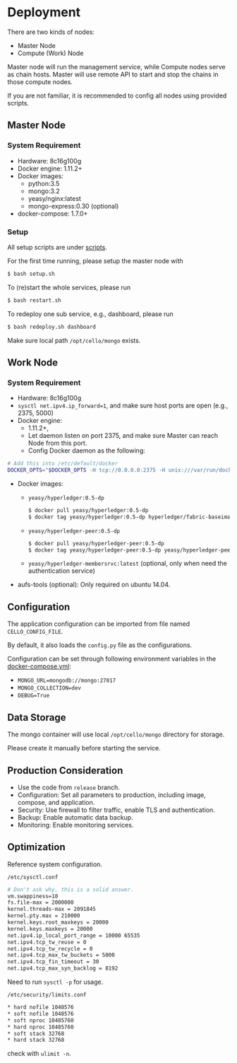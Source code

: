# Deployment

There are two kinds of nodes: 

* Master Node
* Compute (Work) Node

Master node will run the management service, while Compute nodes serve as chain hosts. Master will use remote API to start and stop the chains in those compute nodes.

If you are not familiar, it is recommended to config all nodes using provided scripts.

## Master Node

### System Requirement
* Hardware: 8c16g100g
* Docker engine: 1.11.2+
* Docker images:
    - python:3.5
    - mongo:3.2
    - yeasy/nginx:latest
    - mongo-express:0.30 (optional)
* docker-compose: 1.7.0+

### Setup

All setup scripts are under [scripts](scripts).

For the first time running, please setup the master node with

```sh
$ bash setup.sh
```

To (re)start the whole services, please run

```sh
$ bash restart.sh
```

To redeploy one sub service, e.g., dashboard, please run

```sh
$ bash redeploy.sh dashboard
```

Make sure local path `/opt/cello/mongo` exists.


## Work Node 

### System Requirement
* Hardware: 8c16g100g
* `sysctl net.ipv4.ip_forward=1`, and make sure host ports are open (e.g., 2375, 5000)
* Docker engine:
    - 1.11.2+,
    - Let daemon listen on port 2375, and make sure Master can reach Node from this port.
    - Config Docker daemon as the following:
```sh
# Add this into /etc/default/docker
DOCKER_OPTS="$DOCKER_OPTS -H tcp://0.0.0.0:2375 -H unix:///var/run/docker.sock --api-cors-header='*' --default-ulimit=nofile=1024:2048 --default-ulimit=nproc=4096:8192"
```
* Docker images:
    - `yeasy/hyperledger:0.5-dp`

        ```sh
        $ docker pull yeasy/hyperledger:0.5-dp
        $ docker tag yeasy/hyperledger:0.5-dp hyperledger/fabric-baseimage:latest
        ```
    - `yeasy/hyperledger-peer:0.5-dp`
        ```sh
        $ docker pull yeasy/hyperledger-peer:0.5-dp
        $ docker tag yeasy/hyperledger-peer:0.5-dp yeasy/hyperledger-peer:latest
        ```
    - `yeasy/hyperledger-membersrvc:latest` (optional, only when need the authentication service)
* aufs-tools (optional): Only required on ubuntu 14.04.

## Configuration
The application configuration can be imported from file named `CELLO_CONFIG_FILE`.

By default, it also loads the `config.py` file as the configurations.

Configuration can be set through following environment variables in the [docker-compose.yml](docker-compose.yml):

* `MONGO_URL=mongodb://mongo:27017`
* `MONGO_COLLECTION=dev`
* `DEBUG=True`

## Data Storage
The mongo container will use local `/opt/cello/mongo` directory for storage. 

Please create it manually before starting the service.

## Production Consideration

* Use the code from `release` branch.
* Configuration: Set all parameters to production, including image, compose, and application.
* Security: Use firewall to filter traffic, enable TLS and authentication.
* Backup: Enable automatic data backup.
* Monitoring: Enable monitoring services.

## Optimization
Reference system configuration.

`/etc/sysctl.conf`

```sh
# Don't ask why, this is a solid answer.
vm.swappiness=10
fs.file-max = 2000000
kernel.threads-max = 2091845
kernel.pty.max = 210000
kernel.keys.root_maxkeys = 20000
kernel.keys.maxkeys = 20000
net.ipv4.ip_local_port_range = 10000 65535
net.ipv4.tcp_tw_reuse = 0
net.ipv4.tcp_tw_recycle = 0
net.ipv4.tcp_max_tw_buckets = 5000
net.ipv4.tcp_fin_timeout = 30
net.ipv4.tcp_max_syn_backlog = 8192
```

Need to run `sysctl -p` for usage.

`/etc/security/limits.conf`

```sh
* hard nofile 1048576
* soft nofile 1048576
* soft nproc 10485760
* hard nproc 10485760
* soft stack 32768
* hard stack 32768
```
check with `ulimit -n`.
